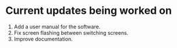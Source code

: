 # Current updates being worked on
1. Add a user manual for the software.
2. Fix screen flashing between switching screens.
3. Improve documentation.
